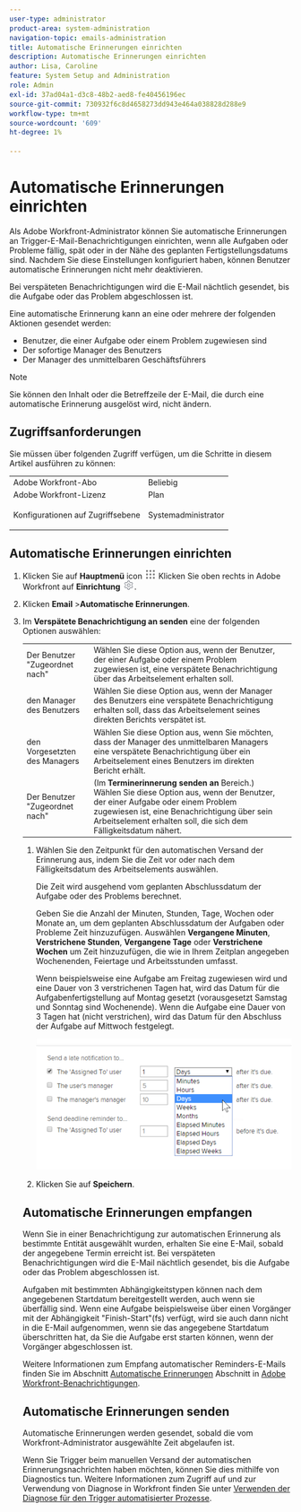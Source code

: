 ```yaml
---
user-type: administrator
product-area: system-administration
navigation-topic: emails-administration
title: Automatische Erinnerungen einrichten
description: Automatische Erinnerungen einrichten
author: Lisa, Caroline
feature: System Setup and Administration
role: Admin
exl-id: 37ad04a1-d3c8-48b2-aed8-fe40456196ec
source-git-commit: 730932f6c8d4658273dd943e464a038828d288e9
workflow-type: tm+mt
source-wordcount: '609'
ht-degree: 1%

---
```


# Automatische Erinnerungen einrichten

<!--DON'T DELETE, DRAFT OR HIDE THIS ARTICLE. IT IS LINKED TO THE PRODUCT, THROUGH THE CONTEXT SENSITIVE HELP LINKS.-->

Als Adobe Workfront-Administrator können Sie automatische Erinnerungen an Trigger-E-Mail-Benachrichtigungen einrichten, wenn alle Aufgaben oder Probleme fällig, spät oder in der Nähe des geplanten Fertigstellungsdatums sind. Nachdem Sie diese Einstellungen konfiguriert haben, können Benutzer automatische Erinnerungen nicht mehr deaktivieren.

Bei verspäteten Benachrichtigungen wird die E-Mail nächtlich gesendet, bis die Aufgabe oder das Problem abgeschlossen ist.

Eine automatische Erinnerung kann an eine oder mehrere der folgenden Aktionen gesendet werden:

* Benutzer, die einer Aufgabe oder einem Problem zugewiesen sind
* Der sofortige Manager des Benutzers
* Der Manager des unmittelbaren Geschäftsführers

>[!NOTE]
>
>Sie können den Inhalt oder die Betreffzeile der E-Mail, die durch eine automatische Erinnerung ausgelöst wird, nicht ändern.

## Zugriffsanforderungen

Sie müssen über folgenden Zugriff verfügen, um die Schritte in diesem Artikel ausführen zu können:

<table style="table-layout:auto"> 
 <col> 
 <col> 
 <tbody> 
  <tr> 
   <td role="rowheader">Adobe Workfront-Abo</td> 
   <td>Beliebig</td> 
  </tr> 
  <tr> 
   <td role="rowheader">Adobe Workfront-Lizenz</td> 
   <td>Plan</td> 
  </tr> 
  <tr> 
   <td role="rowheader">Konfigurationen auf Zugriffsebene</td> 
   <td> <p>Systemadministrator</p> </td> 
  </tr> 
 </tbody> 
</table>

## Automatische Erinnerungen einrichten

1. Klicken Sie auf **Hauptmenü** icon ![](assets/main-menu-icon.png) Klicken Sie oben rechts in Adobe Workfront auf **Einrichtung** ![](assets/gear-icon-settings.png).

1. Klicken **Email** >**Automatische Erinnerungen**.

1. Im **Verspätete Benachrichtigung an senden** eine der folgenden Optionen auswählen:

   <table>
    <tr>
        <td>Der Benutzer "Zugeordnet nach"</td>
        <td>Wählen Sie diese Option aus, wenn der Benutzer, der einer Aufgabe oder einem Problem zugewiesen ist, eine verspätete Benachrichtigung über das Arbeitselement erhalten soll.</td>
        <td></td>
    </tr>
    <tr>
        <td>den Manager des Benutzers</td>
        <td>Wählen Sie diese Option aus, wenn der Manager des Benutzers eine verspätete Benachrichtigung erhalten soll, dass das Arbeitselement seines direkten Berichts verspätet ist.</td>
        <td></td>
    </tr>
    <tr>
        <td>den Vorgesetzten des Managers</td>
        <td>Wählen Sie diese Option aus, wenn Sie möchten, dass der Manager des unmittelbaren Managers eine verspätete Benachrichtigung über ein Arbeitselement eines Benutzers im direkten Bericht erhält.</td>
        <td></td>
    </tr>
    <tr>
        <td>Der Benutzer "Zugeordnet nach"</td>
        <td>(Im <b>Terminerinnerung senden an</b> Bereich.) Wählen Sie diese Option aus, wenn der Benutzer, der einer Aufgabe oder einem Problem zugewiesen ist, eine Benachrichtigung über sein Arbeitselement erhalten soll, die sich dem Fälligkeitsdatum nähert.</td>
        <td></td>
    </tr>
</table>

1. Wählen Sie den Zeitpunkt für den automatischen Versand der Erinnerung aus, indem Sie die Zeit vor oder nach dem Fälligkeitsdatum des Arbeitselements auswählen.

   Die Zeit wird ausgehend vom geplanten Abschlussdatum der Aufgabe oder des Problems berechnet.

   Geben Sie die Anzahl der Minuten, Stunden, Tage, Wochen oder Monate an, um dem geplanten Abschlussdatum der Aufgaben oder Probleme Zeit hinzuzufügen. Auswählen **Vergangene Minuten**, **Verstrichene Stunden**, **Vergangene Tage** oder **Verstrichene Wochen** um Zeit hinzuzufügen, die wie in Ihrem Zeitplan angegeben Wochenenden, Feiertage und Arbeitsstunden umfasst.

   Wenn beispielsweise eine Aufgabe am Freitag zugewiesen wird und eine Dauer von 3 verstrichenen Tagen hat, wird das Datum für die Aufgabenfertigstellung auf Montag gesetzt (vorausgesetzt Samstag und Sonntag sind Wochenende). Wenn die Aufgabe eine Dauer von 3 Tagen hat (nicht verstrichen), wird das Datum für den Abschluss der Aufgabe auf Mittwoch festgelegt.

   ![](assets/time-increments-for-automatic-reminder.png)

1. Klicken Sie auf **Speichern**.

## Automatische Erinnerungen empfangen

Wenn Sie in einer Benachrichtigung zur automatischen Erinnerung als bestimmte Entität ausgewählt wurden, erhalten Sie eine E-Mail, sobald der angegebene Termin erreicht ist. Bei verspäteten Benachrichtigungen wird die E-Mail nächtlich gesendet, bis die Aufgabe oder das Problem abgeschlossen ist.

Aufgaben mit bestimmten Abhängigkeitstypen können nach dem angegebenen Startdatum bereitgestellt werden, auch wenn sie überfällig sind. Wenn eine Aufgabe beispielsweise über einen Vorgänger mit der Abhängigkeit &quot;Finish-Start&quot;(fs) verfügt, wird sie auch dann nicht in die E-Mail aufgenommen, wenn sie das angegebene Startdatum überschritten hat, da Sie die Aufgabe erst starten können, wenn der Vorgänger abgeschlossen ist.

Weitere Informationen zum Empfang automatischer Reminders-E-Mails finden Sie im Abschnitt [Automatische Erinnerungen](../../../workfront-basics/using-notifications/wf-notifications.md#automatic-reminders) Abschnitt in [Adobe Workfront-Benachrichtigungen](../../../workfront-basics/using-notifications/wf-notifications.md).

## Automatische Erinnerungen senden

Automatische Erinnerungen werden gesendet, sobald die vom Workfront-Administrator ausgewählte Zeit abgelaufen ist.

Wenn Sie Trigger beim manuellen Versand der automatischen Erinnerungsnachrichten haben möchten, können Sie dies mithilfe von Diagnostics tun. Weitere Informationen zum Zugriff auf und zur Verwendung von Diagnose in Workfront finden Sie unter [Verwenden der Diagnose für den Trigger automatisierter Prozesse](../../../administration-and-setup/manage-workfront/run-diagnostics/use-diagnostics-to-trigger-automated-processes.md).
